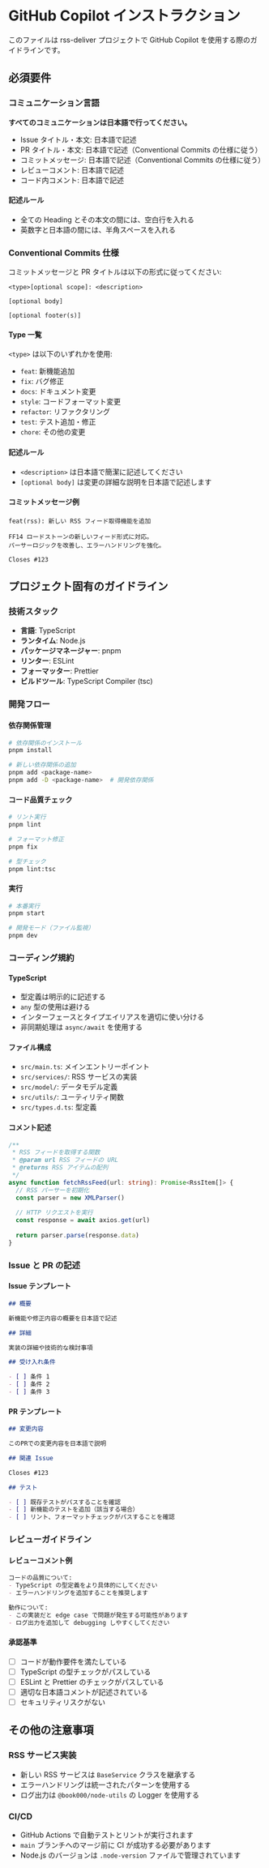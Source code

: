 # GitHub Copilot インストラクション

このファイルは rss-deliver プロジェクトで GitHub Copilot を使用する際のガイドラインです。

## 必須要件

### コミュニケーション言語

**すべてのコミュニケーションは日本語で行ってください。**

- Issue タイトル・本文: 日本語で記述
- PR タイトル・本文: 日本語で記述（Conventional Commits の仕様に従う）
- コミットメッセージ: 日本語で記述（Conventional Commits の仕様に従う）
- レビューコメント: 日本語で記述
- コード内コメント: 日本語で記述

#### 記述ルール

- 全ての Heading とその本文の間には、空白行を入れる
- 英数字と日本語の間には、半角スペースを入れる

### Conventional Commits 仕様

コミットメッセージと PR タイトルは以下の形式に従ってください:

```
<type>[optional scope]: <description>

[optional body]

[optional footer(s)]
```

#### Type 一覧

`<type>` は以下のいずれかを使用:

- `feat`: 新機能追加
- `fix`: バグ修正
- `docs`: ドキュメント変更
- `style`: コードフォーマット変更
- `refactor`: リファクタリング
- `test`: テスト追加・修正
- `chore`: その他の変更

#### 記述ルール

- `<description>` は日本語で簡潔に記述してください
- `[optional body]` は変更の詳細な説明を日本語で記述します

#### コミットメッセージ例

```
feat(rss): 新しい RSS フィード取得機能を追加

FF14 ロードストーンの新しいフィード形式に対応。
パーサーロジックを改善し、エラーハンドリングを強化。

Closes #123
```

## プロジェクト固有のガイドライン

### 技術スタック

- **言語**: TypeScript
- **ランタイム**: Node.js
- **パッケージマネージャー**: pnpm
- **リンター**: ESLint
- **フォーマッター**: Prettier
- **ビルドツール**: TypeScript Compiler (tsc)

### 開発フロー

#### 依存関係管理

```bash
# 依存関係のインストール
pnpm install

# 新しい依存関係の追加
pnpm add <package-name>
pnpm add -D <package-name>  # 開発依存関係
```

#### コード品質チェック

```bash
# リント実行
pnpm lint

# フォーマット修正
pnpm fix

# 型チェック
pnpm lint:tsc
```

#### 実行

```bash
# 本番実行
pnpm start

# 開発モード（ファイル監視）
pnpm dev
```

### コーディング規約

#### TypeScript

- 型定義は明示的に記述する
- `any` 型の使用は避ける
- インターフェースとタイプエイリアスを適切に使い分ける
- 非同期処理は `async/await` を使用する

#### ファイル構成

- `src/main.ts`: メインエントリーポイント
- `src/services/`: RSS サービスの実装
- `src/model/`: データモデル定義
- `src/utils/`: ユーティリティ関数
- `src/types.d.ts`: 型定義

#### コメント記述

```typescript
/**
 * RSS フィードを取得する関数
 * @param url RSS フィードの URL
 * @returns RSS アイテムの配列
 */
async function fetchRssFeed(url: string): Promise<RssItem[]> {
  // RSS パーサーを初期化
  const parser = new XMLParser()
  
  // HTTP リクエストを実行
  const response = await axios.get(url)
  
  return parser.parse(response.data)
}
```

### Issue と PR の記述

#### Issue テンプレート

```markdown
## 概要

新機能や修正内容の概要を日本語で記述

## 詳細

実装の詳細や技術的な検討事項

## 受け入れ条件

- [ ] 条件 1
- [ ] 条件 2
- [ ] 条件 3
```

#### PR テンプレート

```markdown
## 変更内容

このPRでの変更内容を日本語で説明

## 関連 Issue

Closes #123

## テスト

- [ ] 既存テストがパスすることを確認
- [ ] 新機能のテストを追加（該当する場合）
- [ ] リント、フォーマットチェックがパスすることを確認
```

### レビューガイドライン

#### レビューコメント例

```markdown
コードの品質について:
- TypeScript の型定義をより具体的にしてください
- エラーハンドリングを追加することを推奨します

動作について:
- この実装だと edge case で問題が発生する可能性があります
- ログ出力を追加して debugging しやすくしてください
```

#### 承認基準

- [ ] コードが動作要件を満たしている
- [ ] TypeScript の型チェックがパスしている
- [ ] ESLint と Prettier のチェックがパスしている
- [ ] 適切な日本語コメントが記述されている
- [ ] セキュリティリスクがない

## その他の注意事項

### RSS サービス実装

- 新しい RSS サービスは `BaseService` クラスを継承する
- エラーハンドリングは統一されたパターンを使用する
- ログ出力は `@book000/node-utils` の Logger を使用する

### CI/CD

- GitHub Actions で自動テストとリントが実行されます
- `main` ブランチへのマージ前に CI が成功する必要があります
- Node.js のバージョンは `.node-version` ファイルで管理されています